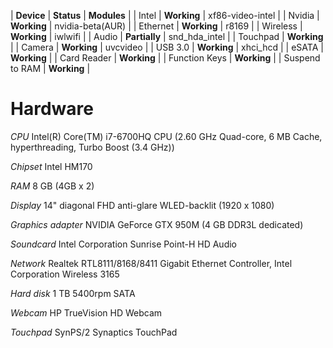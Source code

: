 | **Device** | **Status** | **Modules** |
| Intel | **Working** | xf86-video-intel |
| Nvidia | **Working** | nvidia-beta(AUR) |
| Ethernet | **Working** | r8169 |
| Wireless | **Working** | iwlwifi |
| Audio | **Partially** | snd_hda_intel |
| Touchpad | **Working** |
| Camera | **Working** | uvcvideo |
| USB 3.0 | **Working** | xhci_hcd |
| eSATA | **Working** |
| Card Reader | **Working** |
| Function Keys | **Working** |
| Suspend to RAM | **Working** |

# Hardware

*CPU* Intel(R) Core(TM) i7-6700HQ CPU (2.60 GHz Quad-core, 6 MB Cache, hyperthreading, Turbo Boost (3.4 GHz))

*Chipset* Intel HM170

*RAM* 8 GB (4GB x 2)

*Display* 14" diagonal FHD anti-glare WLED-backlit (1920 x 1080)

*Graphics adapter* NVIDIA GeForce GTX 950M (4 GB DDR3L dedicated)

*Soundcard* Intel Corporation Sunrise Point-H HD Audio

*Network* Realtek RTL8111/8168/8411 Gigabit Ethernet Controller, Intel Corporation Wireless 3165

*Hard disk* 1 TB 5400rpm SATA

*Webcam* HP TrueVision HD Webcam

*Touchpad* SynPS/2 Synaptics TouchPad
